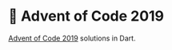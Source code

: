 # :christmas_tree: Advent of Code 2019
[Advent of Code 2019](https://adventofcode.com/2019) solutions in Dart.


